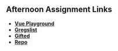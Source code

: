 ## Afternoon Assignment Links

* **[Vue Playground](https://github.com/ScottWallin/vue-playground)**
* **[Gregslist](https://github.com/ScottWallin/lateSpring23_gregslistVue)**
* **[Gifted](https://github.com/ScottWallin/giftedReVue)**
* **[Repo](https://github.com/ScottWallin/<ASSIGNMENT_REPO>)**
